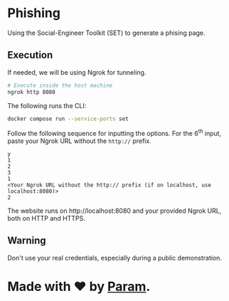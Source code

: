 # Phishing
Using the Social-Engineer Toolkit (SET) to generate
a phising page.

## Execution

If needed, we will be using Ngrok for tunneling.
```bash
# Execute inside the host machine
ngrok http 8080
```

The following runs the CLI:
```bash
docker compose run --service-ports set
```

Follow the following sequence for inputting the options.
For the 6<sup>th</sup> input, paste your Ngrok URL
without the `http://` prefix.
```
y
1
2
3
1
<Your Ngrok URL without the http:// prefix (if on localhost, use localhost:8080)>
2

```

The website runs on http://localhost:8080 and your
provided Ngrok URL, both on HTTP and HTTPS.

## Warning
Don't use your real credentials, especially
during a public demonstration.

# Made with ❤ by [Param](https://www.paramsid.com).
